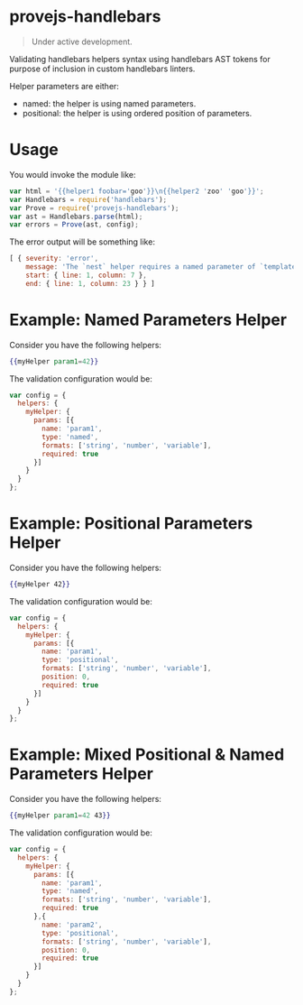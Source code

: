 # provejs-handlebars

> Under active development.

Validating handlebars helpers syntax using handlebars AST tokens for purpose of inclusion in custom handlebars linters.

Helper parameters are either:
- named: the helper is using named parameters.
- positional: the helper is using ordered position of parameters.

# Usage
You would invoke the module like:
```js
var html = '{{helper1 foobar='goo'}}\n{{helper2 'zoo' 'goo'}}';
var Handlebars = require('handlebars');
var Prove = require('provejs-handlebars');
var ast = Handlebars.parse(html);
var errors = Prove(ast, config);
```
The error output will be something like:
```js
[ { severity: 'error',
    message: 'The `nest` helper requires a named parameter of `template`, but non was found.',
    start: { line: 1, column: 7 },
    end: { line: 1, column: 23 } } ]
```

# Example: Named Parameters Helper

Consider you have the following helpers:
```hbs
{{myHelper param1=42}}
```
The validation configuration would be:
```js
var config = {
  helpers: {
    myHelper: {
      params: [{
        name: 'param1',
        type: 'named',
        formats: ['string', 'number', 'variable'],
        required: true
      }]
    }
  }
};
```

# Example: Positional Parameters Helper

Consider you have the following helpers:
```hbs
{{myHelper 42}}
```
The validation configuration would be:
```js
var config = {
  helpers: {
    myHelper: {
      params: [{
        name: 'param1',
        type: 'positional',
        formats: ['string', 'number', 'variable'],
        position: 0,
        required: true
      }]
    }
  }
};
```

# Example: Mixed Positional & Named Parameters Helper

Consider you have the following helpers:
```hbs
{{myHelper param1=42 43}}
```
The validation configuration would be:
```js
var config = {
  helpers: {
    myHelper: {
      params: [{
        name: 'param1',
        type: 'named',
        formats: ['string', 'number', 'variable'],
        required: true
      },{
        name: 'param2',
        type: 'positional',
        formats: ['string', 'number', 'variable'],
        position: 0,
        required: true
      }]
    }
  }
};
```